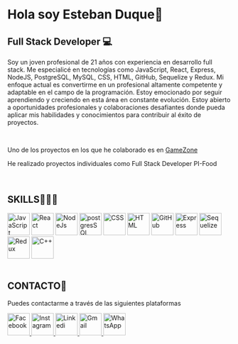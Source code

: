 <h1>Hola soy Esteban Duque👋</h1>


<h2>Full Stack Developer 💻</h2>


<p>
Soy un joven profesional de 21 años con experiencia en desarrollo full stack. Me especialicé en tecnologías como JavaScript, React, Express, NodeJS, PostgreSQL, MySQL, CSS, HTML, GitHub, Sequelize y Redux. Mi enfoque actual es convertirme en un profesional altamente competente y adaptable en el campo de la programación. Estoy emocionado por seguir aprendiendo y creciendo en esta área en constante evolución. Estoy abierto a oportunidades profesionales y colaboraciones desafiantes donde pueda aplicar mis habilidades y conocimientos para contribuir al éxito de proyectos.</p>

</br>
<p>Uno de los proyectos en los que he colaborado es en <a href="https://front-gamezone-production.up.railway.app/">GameZone</a></p>

<p>He realizado proyectos individuales como Full Stack Developer PI-Food</p>

</br>
<h2>SKILLS🦾👨‍💻</h2>
<div>
<img src="https://upload.wikimedia.org/wikipedia/commons/thumb/9/99/Unofficial_JavaScript_logo_2.svg/1200px-Unofficial_JavaScript_logo_2.svg.png" alt="JavaScript" width="50" height="50">
<img src="https://upload.wikimedia.org/wikipedia/commons/thumb/a/a7/React-icon.svg/2300px-React-icon.svg.png" alt="React" width="50" height="50">
<img src="https://cdn.icon-icons.com/icons2/2415/PNG/512/nodejs_plain_logo_icon_146409.png" alt="NodeJs" width="50" height="50">
<img src="https://cdn.icon-icons.com/icons2/2415/PNG/512/postgresql_original_wordmark_logo_icon_146392.png" alt="postgresSQL" width="50" height="50">
<img src="https://cdn-icons-png.flaticon.com/512/5968/5968242.png" alt="CSS" width="50" height="50">
<img src="https://i.blogs.es/bc08e5/html5_logo_256/450_1000.webp" alt="HTML" width="50" height="50">
<img src="https://cdn-icons-png.flaticon.com/512/25/25231.png" alt="GitHub" width="50" height="50">
<img src="https://cdn.icon-icons.com/icons2/2699/PNG/512/expressjs_logo_icon_169185.png" alt="Express" width="50" height="50">
<img src="https://miro.medium.com/v2/resize:fit:250/0*rwd6KeolcXgz7zpx.png" alt="Sequelize" width="50" height="50">
<img src="https://seeklogo.com/images/R/redux-logo-9CA6836C12-seeklogo.com.png" alt="Redux" width="50" height="50">
<img src="https://upload.wikimedia.org/wikipedia/commons/1/18/ISO_C%2B%2B_Logo.svg" alt="C++" width="50" height="50">
</div>
</br>

<h2>CONTACTO📲</h2>
<p>Puedes contactarme a través de las siguientes plataformas</p>
<div>
<a href="https://www.facebook.com/esteban.duque.982845/" target="_blank">
<img src="https://camo.githubusercontent.com/3ce61bc162d28e423ff2068c47ae48f0ab08ebc257defc8fe4ef81dd935d53ea/68747470733a2f2f75706c6f61642e77696b696d656469612e6f72672f77696b6970656469612f636f6d6d6f6e732f652f65652f4c6f676f5f64655f46616365626f6f6b2e706e67" alt="Facebook" width="50" height="50">
</a>
<a href="https://www.instagram.com/estebanduque_7/" target="_blank">
<img src="https://cdn-icons-png.flaticon.com/512/174/174855.png" alt="Instagram" width="50" height="50">
</a>
</a>
<a href="https://www.linkedin.com/in/esteban-duque-certuche-49bb3822b/" target="_blank">
<img src="https://upload.wikimedia.org/wikipedia/commons/thumb/c/ca/LinkedIn_logo_initials.png/640px-LinkedIn_logo_initials.png" alt="Linkedi" width="50" height="50">
</a>
<a href="mailto:esteban.duque911@gmail.com">
<img src="https://static.vecteezy.com/system/resources/previews/013/948/544/original/gmail-logo-on-transparent-white-background-free-vector.jpg" alt="Gmail" width="50" height="50">
</a>
<a href="https://api.whatsapp.com/send?phone=3194309313">
<img src="https://upload.wikimedia.org/wikipedia/commons/thumb/1/19/WhatsApp_logo-color-vertical.svg/2048px-WhatsApp_logo-color-vertical.svg.png" alt="WhatsApp" width="50" height="50">
</a>
</div>




